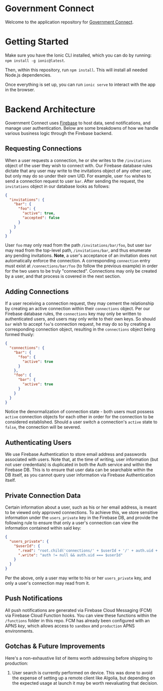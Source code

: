 Government Connect
=================

Welcome to the application repository for [Government Connect](https://governmentconnect.net/).

# Getting Started 

Make sure you have the Ionic CLI installed, which you can do by running: `npm install -g ionic@latest`.

Then, within this repository, run `npm install`. This will install all needed Node.js dependencies.

Once everything is set up, you can run `ionic serve` to interact with the app in the browser.

# Backend Architecture

Government Connect uses [Firebase](https://firebase.com) to host data, send notifications, and manage user authentication. Below are some breakdowns of how we handle various business logic through the Firebase backend.

## Requesting Connections

When a user requests a connection, he or she writes to the `/invitations` object of the user they wish to connect with. Our Firebase database rules dictate that any user may write to the invitations object of any other user, but only may do so under their own UID. For example, user `foo` wishes to send a connection request to user `bar`. After sending the request, the `invitations` object in our database looks as follows: 

```json
{
  "invitations": {
    "bar": {
      "foo": {
        "active": true,
        "accepted": false
      }
    }
  }
}
```

User `foo` may only read from the path `/invitations/bar/foo`, but user `bar` may read from the top-level path, `/invitations/bar`, and thus enumerate any pending invitations. __Note__, a user's acceptance of an invitation does not automatically enforce the connection. A corresponding `connection` entry must exist at `/connections/bar/foo` (to follow the previous example) in order for the two users to be truly "connected". Connections may only be created by a user, and that process is covered in the next section.

## Adding Connections

If a user receiving a connection request, they may cement the relationship by creating an active connection within their `connections` object. Per our Firebase database rules, the `connections` key may only be written to authenticated users, and users may only write to their own keys. So should `bar` wish to accept `foo`'s connection request, he may do so by creating a corresponding connection object, resulting in the `connections` object being formed thusly:

```json
{
  "connections": {
    "bar": {
      "foo": {
        "active": true
      }
    },
    "foo": {
      "bar": {
        "active": true
      }
    }
  }
}
```

Notice the denormalization of connection state - both users must possess `active` connection objects for each other in order for the connection to be considered established. Should a user switch a connection's `active` state to `false`, the connection will be severed.

## Authenticating Users

We use Firebase Authentication to store email address and passwords associated with users. Note that, at the time of writing, user information (but not user credentials) is duplicated in both the Auth service and within the Firebase DB. This is to ensure that user data can be searchable within the DB itself, as you cannot query user information via Firebase Authentication itself.

## Private Connection Data

Certain information about a user, such as his or her email address, is meant to be viewed only approved connections. To achieve this, we store sensitive information under the `users_private` key in the Firebase DB, and provide the following rule to ensure that only a user's connection can view the information contained within said key:

```json
{
  "users_private": {
    "$userId": {
      ".read": "root.child('connections/' + $userId + '/' + auth.uid + '/active').val() === true",
      ".write": "auth != null && auth.uid === $userId"
    }
  }
}
```

Per the above, only a user may write to his or her `users_private` key, and only a user's connection may read from it.

## Push Notifications

All push notifications are generated via Firebase Cloud Messaging (FCM) via Firebase Cloud Function hooks. You can view these functions within the `/functions` folder in this repo. FCM has already been configured with an APNS _key_, which allows access to `sandbox` and `production` APNS environments. 

## Gotchas & Future Improvements

Here's a non-exhaustive list of items worth addressing before shipping to production:

1. User search is currently performed on device. This was done to avoid the expense of setting up a remote client like Algolia, but depending on the expected usage at launch it may be worth reevaluating that decision.
